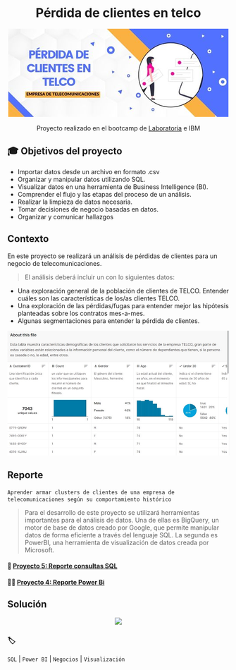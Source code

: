<div align="center"> <h1> Pérdida de clientes en telco </h1>  
  
![](/Portada_3.jpg)
  
Proyecto realizado en el bootcamp de [Laboratoria](https://app.laboratoria.la/signup-and-login/) e IBM
</div>

## 🎓 Objetivos del proyecto

- Importar datos desde un archivo en formato .csv
- Organizar y manipular datos utilizando SQL.
- Visualizar datos en una herramienta de Business Intelligence (BI).
- Comprender el flujo y las etapas del proceso de un análisis.
- Realizar la limpieza de datos necesaria.
- Tomar decisiones de negocio basadas en datos.
- Organizar y comunicar hallazgos

## Contexto

En este proyecto se realizará un análisis de pérdidas de clientes para un negocio de telecomunicaciones.
>El análisis deberá incluir un con lo siguientes datos:
- Una exploración general de la población de clientes de TELCO. Entender cuáles son las características de los/as clientes TELCO. 
- Una exploración de las pérdidas/fugas para entender mejor las hipótesis planteadas sobre los contratos mes-a-mes.
- Algunas segmentaciones para entender la pérdida de clientes.
<div align="center">
  
![](/Dataset_4.jpg) 
  </div>


## Reporte

    Aprender armar clusters de clientes de una empresa de telecomunicaciones según su comportamiento histórico 
    
>Para el desarrollo de este proyecto se utilizará herramientas importantes para el análisis de datos. Una de ellas es BigQuery, un motor de base de datos creado por Google, que permite manipular datos de forma eficiente a través del lenguaje SQL. La segunda es PowerBI, una herramienta de visualización de datos creada por Microsoft.

<h4 align="left"> 📝 <a href="https://console.cloud.google.com/bigquery?sq=698978005693:15681600104c4a2491c10e330bab7a90">Proyecto 5: Reporte consultas SQL</a>
  
<h4 align="left"> 👩‍💻 <a href="https://drive.google.com/drive/folders/1UPQef681MI_pN0WiTB6ly97mtTP63qlg?usp=sharing">Proyecto 4: Reporte Power Bi</a>


## Solución
  
<div align="center">
  
<a target="_blank" href="https://www.loom.com/share/d66c7e480cf649188eb766378b791fc4" rel="noopener noreferrer" >![](https://cdn.loom.com/sessions/thumbnails/d66c7e480cf649188eb766378b791fc4-with-play.gif)</a>


</div>
  

### 🏷️

`SQL` | `Power BI` | `Negocios` | `Visualización` 
